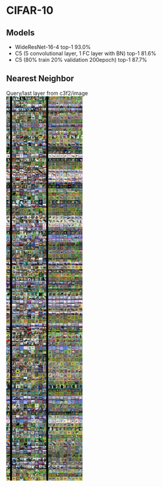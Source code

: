 # CIFAR-10
## Models
* WideResNet-16-4 top-1 93.0%
* C5 (5 convolutional layer, 1 FC layer with BN) top-1 81.6%
* C5 (80% train 20% validation 200epoch) top-1 87.7%

## Nearest Neighbor
Query/last layer from c3f2/image  
![top-page](https://raw.githubusercontent.com/takumayagi/cifar10/images/c3f2_nn_deep.jpg)
